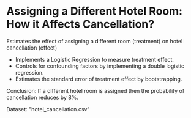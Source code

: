 # Assigning a Different Hotel Room: How it Affects Cancellation?
Estimates the effect of assigning a different room (treatment) on hotel cancellation (effect)

* Implements a Logistic Regression to measure treatment effect.
* Controls for confounding factors by implementing a double logistic regression.
* Estimates the standard error of treatment effect by bootstrapping.

Conclusion: If a different hotel room is assigned then the probability of cancellation reduces by 8%.

Dataset: "hotel_cancellation.csv"

